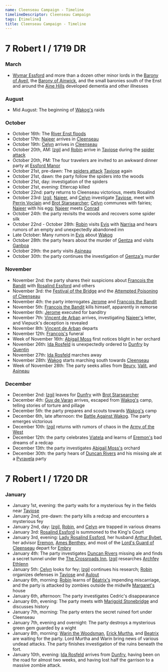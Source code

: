 ```yaml
---
name: Cleenseau Campaign - Timeline
timelineDescriptor: Cleenseau Campaign
tags: [timeline]
title: Cleenseau Campaign - Timeline
---
```


# 7 Robert I / 1719 DR

### March
* [Wymar Essford](<../../people/sembarans/wymar-essford.md>) and more than a dozen other minor lords in the [Barony of Aveil](<../../gazetteer/greater-sembara/sembara/barony-of-aveil/barony-of-aveil.md>), the [Barony of Ainwick](<../../gazetteer/greater-sembara/sembara/barony-of-ainwick/barony-of-ainwick.md>), and the small baronies south of the Enst and around the [Aine Hills](<../../gazetteer/greater-sembara/sembara/aine-hills.md>) developed dementia and other illnesses
### August
* Mid August: The beginning of [Wakog's](<../../people/other-nonhumans/wakog.md>) raids
### October
* October 16th: The [River Enst floods](<../../events/1700s/1719/10/tragic-flood-of-the-river-enst.md>) 
* October 17th: [Najeer](<../../people/pcs/cleenseau/viepuck.md>) arrives in [Cleenseau](<../../gazetteer/greater-sembara/sembara/barony-of-aveil/cleenseau-region/cleenseau/cleenseau.md>)
* October 19th: [Celyn](<../../people/pcs/cleenseau/celyn.md>) arrives in [Cleenseau](<../../gazetteer/greater-sembara/sembara/barony-of-aveil/cleenseau-region/cleenseau/cleenseau.md>) 
* October 20th, AM: [Izgil](<../../people/pcs/cleenseau/izgil-moonseeker.md>) and [Robin](<../../people/pcs/cleenseau/robin-of-abenfyrd.md>) arrive in [Taviose](<../../gazetteer/greater-sembara/sembara/barony-of-aveil/cleenseau-region/taviose.md>) during the [spider attack](<../../events/1700s/1719/10/first-spider-attack-on-tavoise.md>)
* October 20th, PM: The four travelers are invited to an awkward dinner party at [Essford Manor](<../../gazetteer/greater-sembara/sembara/barony-of-aveil/cleenseau-region/cleenseau/essford-manor.md>)
* October 21st, pre-dawn: The [spiders attack](<../../events/1700s/1719/10/second-spider-attack-on-tavoise.md>) [Taviose](<../../gazetteer/greater-sembara/sembara/barony-of-aveil/cleenseau-region/taviose.md>) again
* October 21st, dawn: the party follow the spiders into the woods
* October 21st, day: investigation of the spiders
* October 21st, evening: Ettercap killed
* October 22nd: party returns to Cleenseau victorious, meets Rosalind
* October 23rd: [Izgil](<../../people/pcs/cleenseau/izgil-moonseeker.md>), [Najeer](<../../people/pcs/cleenseau/viepuck.md>), and [Celyn](<../../people/pcs/cleenseau/celyn.md>) investigate [Taviose](<../../gazetteer/greater-sembara/sembara/barony-of-aveil/cleenseau-region/taviose.md>), meet with [Perrin Voclain](<../../people/sembarans/perrin-voclain.md>) and [Brot Starsearcher](<../../people/dwarves/brot-starsearcher.md>); [Celyn](<../../people/pcs/cleenseau/celyn.md>) communes with fairies;  [Najeer](<../../people/pcs/cleenseau/viepuck.md>) with his egg; [Najeer](<../../people/pcs/cleenseau/viepuck.md>) meets [Conrad](<../../people/sembarans/conrad.md>)
* October 24th: the party revisits the woods and recovers some spider silk
* October 22nd - October 28th: [Robin](<../../people/pcs/cleenseau/robin-of-abenfyrd.md>) visits [Evis](<../../gazetteer/greater-sembara/duchy-of-maseau/evis.md>) with [Narrisa](<../../people/sembarans/narrisa-de-abadelle.md>) and hears rumors of an empty and unexpectedly abandoned inn
* Late October: Many rumors in [Evis](<../../gazetteer/greater-sembara/duchy-of-maseau/evis.md>) about [Wakog](<../../people/other-nonhumans/wakog.md>)
* October 28th: the party hears about the murder of [Gentza](<../../people/lizardfolk/gentza.md>) and visits [Ganboa](<../../gazetteer/greater-sembara/sembara/barony-of-aveil/cleenseau-region/ganboa.md>)
* October 29th: the party visits [Asineau](<../../gazetteer/greater-sembara/sembara/barony-of-aveil/cleenseau-region/asineau.md>)
* October 30th: the party continues the investigation of [Gentza's](<../../people/lizardfolk/gentza.md>) murder
### November
* November 2nd: the party shares their suspicions about [Francois the Bandit](<../../people/sembarans/francois-the-bandit.md>) with [Rosalind Essford](<../../people/sembarans/rosalind-essford.md>) and others
* November 3rd: the [Festival of the Bridge](<../../time/holidays-and-festivals/festival-of-the-bridge.md>) and the [Attempted Poisoning of Cleenseau](<../../events/1700s/1719/11/attempted-poisoning-of-cleenseau.md>)
* November 4th: the party interrogates [Jerome](<../../people/sembarans/jerome.md>) and [Francois the Bandit](<../../people/sembarans/francois-the-bandit.md>)
* November 5th: [Francois the Bandit](<../../people/sembarans/francois-the-bandit.md>) kills himself, apparently in remorse
* November 6th: [Jerome](<../../people/sembarans/jerome.md>) executed for banditry
* November 7th: [Vincent de Arban](<../../people/sembarans/vincent-de-arban.md>) arrives, investigating [Najeer's](<../../people/pcs/cleenseau/viepuck.md>) letter, and Viepuck's deception is revealed
* November 8th: [Vincent de Arban](<../../people/sembarans/vincent-de-arban.md>) departs
* November 12th: [François's](<../../people/sembarans/francois-the-bandit.md>) funeral
* Week of November 16th: [Abigail Moss](<../../people/sembarans/abigail-moss.md>) first notices blight in her orchard
* November 26th: [Ida Rosfeld](<../../people/sembarans/ida-rosfeld.md>) is unexpectedly ordered to [Dunfry](<../../gazetteer/greater-sembara/sembara/western-marches/dunfry.md>) by [Quentin](<../../people/sembarans/quentin.md>)
* November 27th: [Ida Rosfeld](<../../people/sembarans/ida-rosfeld.md>) marches away
* November 28th: [Wakog](<../../people/other-nonhumans/wakog.md>) starts marching south towards [Cleenseau](<../../gazetteer/greater-sembara/sembara/barony-of-aveil/cleenseau-region/cleenseau/cleenseau.md>)
* Week of November 28th: The party seeks allies from [Beury](<../../gazetteer/greater-sembara/sembara/barony-of-aveil/cleenseau-region/beury.md>), [Valit](<../../gazetteer/greater-sembara/sembara/barony-of-aveil/cleenseau-region/valit.md>), and [Asineau](<../../gazetteer/greater-sembara/sembara/barony-of-aveil/cleenseau-region/asineau.md>) 
### December
* December 2nd: [Izgil](<../../people/pcs/cleenseau/izgil-moonseeker.md>) leaves for [Dunfry](<../../gazetteer/greater-sembara/sembara/western-marches/dunfry.md>) with [Brot Starsearcher](<../../people/dwarves/brot-starsearcher.md>)
* December 4th: [Guy de Varan](<../../people/sembarans/guy-de-varan.md>) arrives, escaped from [Wakog's](<../../people/other-nonhumans/wakog.md>) camp, telling stories of torture and pillage
* December 5th: the party prepares and scouts towards [Wakog's](<../../people/other-nonhumans/wakog.md>) camp
* December 6th, late afternoon: the [Battle Against Wakog](<../../events/1700s/1719/12/battle-against-wakog.md>). The party emerges victorious
* December 10th: [Izgil](<../../people/pcs/cleenseau/izgil-moonseeker.md>) returns with rumors of chaos in the [Army of the West](<../../groups/sembaran-army/army-of-the-west.md>)
* December 12th: the party celebrates [Viatela](<../../time/holidays-and-festivals/viatela.md>) and learns of [Eremon's](<../../people/sembarans/eremon.md>) bad dreams of a redcap
* December 13th: the party investigates [Abigail Moss's](<../../people/sembarans/abigail-moss.md>) orchard
* December 30th: the party hears of [Duncan Rivers](<../../people/sembarans/duncan-rivers.md>) and his missing ale at a [Pyravela](<../../time/holidays-and-festivals/pyravela.md>) party
# 7 Robert I / 1720 DR

### January
* January 1st, evening: the party waits for a mysterious fey in the fields near [Taviose](<../../gazetteer/greater-sembara/sembara/barony-of-aveil/cleenseau-region/taviose.md>)
* January 2nd, pre-dawn: the party kills a redcap and encounters a mysterious fey
* January 2nd, day: [Izgil](<../../people/pcs/cleenseau/izgil-moonseeker.md>), [Robin](<../../people/pcs/cleenseau/robin-of-abenfyrd.md>), and [Celyn](<../../people/pcs/cleenseau/celyn.md>) are trapped in various dreams
* January 3rd: [Rosalind Essford](<../../people/sembarans/rosalind-essford.md>) is summoned to the King's Court
* January 3rd, evening: [Lady Rosalind Essford](<../../people/sembarans/rosalind-essford.md>), her husband [Arthur Bybet](<../../people/sembarans/arthur-bybet.md>), her advisor [Eremon](<../../people/sembarans/eremon.md>), [Ames Benthey](<../../people/sembarans/ames-benthey.md>), and most of the [Lord's Guard of Cleenseau](<../../groups/sembaran-political-units/lord-s-guard-of-cleenseau.md>) depart for [Embry](<../../gazetteer/greater-sembara/sembara/heartlands/embry.md>)
* January 4th: The party investigates [Duncan Rivers](<../../people/sembarans/duncan-rivers.md>) missing ale and finds a secret tunnel under the [The Crossroads Inn](<../../gazetteer/greater-sembara/sembara/barony-of-aveil/cleenseau-region/cleenseau/the-crossroads-inn.md>), [Izgil](<../../people/pcs/cleenseau/izgil-moonseeker.md>) researches [Archfey Ethlenn](<../../people/extraplanar-powers/archfey-ethlenn.md>)
* January 5th: [Celyn](<../../people/pcs/cleenseau/celyn.md>) looks for fey; [Izgil](<../../people/pcs/cleenseau/izgil-moonseeker.md>) continues his research; [Robin](<../../people/pcs/cleenseau/robin-of-abenfyrd.md>) organizes defenses in [Taviose](<../../gazetteer/greater-sembara/sembara/barony-of-aveil/cleenseau-region/taviose.md>) and [Aulout](<../../gazetteer/greater-sembara/sembara/barony-of-aveil/cleenseau-region/aulout.md>)
* January 6th, morning: [Robin](<../../people/pcs/cleenseau/robin-of-abenfyrd.md>) learns of [Béatrix's](<../../people/sembarans/beatrix-of-cleenseau.md>) impending miscarriage, and the party is attacked by zombies outside the midwife [Margaret's](<../../people/sembarans/margaret-ashford.md>) house
* January 6th, afternoon: The party investigates Cedric's disappearance 
* January 6th, evening: The party meets with [Marigold Stonebridge](<../../people/halflings/marigold-stonebridge.md>) and discusses history
* January 7th, morning: The party enters the secret ruined fort under Cleenseau
* January 7th, evening and overnight: The party destroys a mysterious  green gem guarded by a wight
* January 8th, morning: [Warin the Woodsman](<../../people/sembarans/warin-the-woodsman.md>), [Erick Murtha](<../../people/sembarans/erick-murtha.md>), and [Beatrix](<../../people/sembarans/beatrix-of-cleenseau.md>) are waiting for the party. Lord Murtha and Warin bring news of various undead attacks. The party finishes investigation of the ruins beneath the fort.
* January 10th, evening: [Ida Rosfeld](<../../people/sembarans/ida-rosfeld.md>) arrives from [Dunfry](<../../gazetteer/greater-sembara/sembara/western-marches/dunfry.md>), having been on the road for almost two weeks, and having lost half the garrison to a massive zombie attack.
